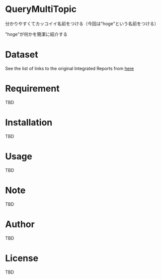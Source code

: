 # QueryMultiTopic
 
分かりやすくてカッコイイ名前をつける（今回は"hoge"という名前をつける）
 
"hoge"が何かを簡潔に紹介する
 
# Dataset
 
See the list of links to the original Integrated Reports from [here](https://github.com/shinichiromizuno/QueryMultiTopic/blob/master/List_of_Links_to_Inregrated_Report.txt)
 
# Requirement
 
TBD
 
# Installation
 
TBD
 
# Usage
 
TBD
 
# Note
 
TBD
 
# Author
 
TBD
 
# License

TBD
